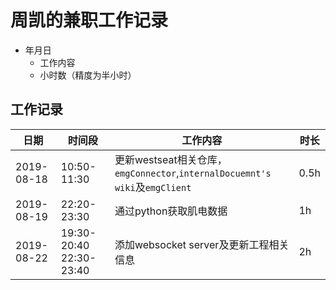 # 周凯的兼职工作记录

* 年月日
  * 工作内容
  * 小时数（精度为半小时）
  
## 工作记录

| 日期   | 时间段   | 工作内容 | 时长   |
|-------|----------|---------|--------|
| 2019-08-18 | 10:50-11:30 | 更新westseat相关仓库，`emgConnector`,`internalDocuemnt's wiki`及`emgClient` | 0.5h |
| 2019-08-19 | 22:20-23:30 | 通过python获取肌电数据    | 1h |
| 2019-08-22 | 19:30-20:40 22:30-23:40| 添加websocket server及更新工程相关信息  |  2h | 
